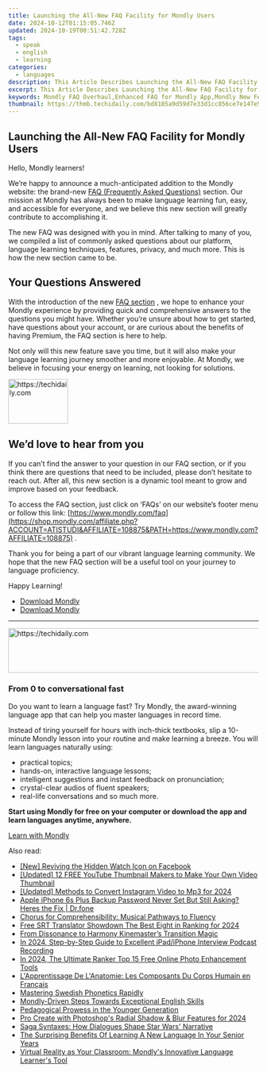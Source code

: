 ```yaml
---
title: Launching the All-New FAQ Facility for Mondly Users
date: 2024-10-12T01:15:05.746Z
updated: 2024-10-19T00:51:42.728Z
tags:
  - speak
  - english
  - learning
categories:
  - languages
description: This Article Describes Launching the All-New FAQ Facility for Mondly Users
excerpt: This Article Describes Launching the All-New FAQ Facility for Mondly Users
keywords: Mondly FAQ Overhaul,Enhanced FAQ for Mondly App,Mondly New Features Update,FAQ Facility Mondly 2023,Mondly User Support Guide,Interactive FAQ Mondly Platform,Mondly Knowledge Base Expansion
thumbnail: https://thmb.techidaily.com/bd8185a9d59d7e33d1cc856ce7e147e5a0c37bc7679792239ca349164c0b304f.jpg
---
```


## Launching the All-New FAQ Facility for Mondly Users

Hello, Mondly learners!

 We’re happy to announce a much-anticipated addition to the Mondly website: the brand-new [FAQ (Frequently Asked Questions)](https://shop.mondly.com/affiliate.php?ACCOUNT=ATISTUDI&AFFILIATE=108875&PATH=https://www.mondly.com?AFFILIATE=108875) section. Our mission at Mondly has always been to make language learning fun, easy, and accessible for everyone, and we believe this new section will greatly contribute to accomplishing it.

 The new FAQ was designed with you in mind. After talking to many of you, we compiled a list of commonly asked questions about our platform, language learning techniques, features, privacy, and much more. This is how the new section came to be.

## Your Questions Answered

 With the introduction of the new [FAQ section](https://shop.mondly.com/affiliate.php?ACCOUNT=ATISTUDI&AFFILIATE=108875&PATH=https://www.mondly.com?AFFILIATE=108875) , we hope to enhance your Mondly experience by providing quick and comprehensive answers to the questions you might have. Whether you’re unsure about how to get started, have questions about your account, or are curious about the benefits of having Premium, the FAQ section is here to help.

 Not only will this new feature save you time, but it will also make your language learning journey smoother and more enjoyable. At Mondly, we believe in focusing your energy on learning, not looking for solutions.

<!-- affiliate ads begin -->
<a href="https://bluettide.pxf.io/c/5597632/2141684/17092" target="_top" id="2141684">
  <img src="//a.impactradius-go.com/display-ad/17092-2141684" border="0" alt="https://techidaily.com" width="120" height="90"/>
</a>
<img height="0" width="0" src="https://bluettide.pxf.io/i/5597632/2141684/17092" style="position:absolute;visibility:hidden;" border="0" />
<!-- affiliate ads end -->

## We’d love to hear from you

 If you can’t find the answer to your question in our FAQ section, or if you think there are questions that need to be included, please don’t hesitate to reach out. After all, this new section is a dynamic tool meant to grow and improve based on your feedback.

 To access the FAQ section, just click on ‘FAQs’ on our website’s footer menu or follow this link: [https://www.mondly.com/faq](https://shop.mondly.com/affiliate.php?ACCOUNT=ATISTUDI&AFFILIATE=108875&PATH=https://www.mondly.com?AFFILIATE=108875) .

 Thank you for being a part of our vibrant language learning community. We hope that the new FAQ section will be a useful tool on your journey to language proficiency.

Happy Learning!

* [Download Mondly](https://www.facebook.com/sharer/sharer.php?u=https%3A%2F%2Fwww.mondly.com%2Fblog%2Fmondly-faq%2F&t=Introducing+Mondly%E2%80%99s+New+FAQ+Section "Share on Facebook")
* [Download Mondly](https://shop.mondly.com/affiliate.php?ACCOUNT=ATISTUDI&AFFILIATE=108875&PATH=https://www.mondly.com?AFFILIATE=108875)

---

<!-- affiliate ads begin -->
<a href="https://ephamedtechinc.pxf.io/c/5597632/2137224/26400" target="_top" id="2137224">
  <img src="//a.impactradius-go.com/display-ad/26400-2137224" border="0" alt="https://techidaily.com" width="728" height="90"/>
</a>
<img height="0" width="0" src="https://ephamedtechinc.pxf.io/i/5597632/2137224/26400" style="position:absolute;visibility:hidden;" border="0" />
<!-- affiliate ads end -->

### From 0 to conversational fast

 Do you want to learn a language fast? Try Mondly, the award-winning language app that can help you master languages in record time.

 Instead of tiring yourself for hours with inch-thick textbooks, slip a 10-minute Mondly lesson into your routine and make learning a breeze. You will learn languages naturally using:

* practical topics;
* hands-on, interactive language lessons;
* intelligent suggestions and instant feedback on pronunciation;
* crystal-clear audios of fluent speakers;
* real-life conversations and so much more.

 **Start using Mondly for free on your computer or download the app and learn languages anytime, anywhere.**

[Learn with Mondly](https://adjt.mondly.com/5ixfg4k?campaign=blog-post-id-8297&fallback=https%3A%2F%2Fapp.mondly.com%3Futm%5Fmedium%3Dblog%5Fblog-post-id-8297%26utm%5Fsource%3Dblog-post-id-8297&redirect%5Fmacos=https%3A%2F%2Fapp.mondly.com%3Futm%5Fmedium%3Dblog%5Fblog-post-id-8297%26utm%5Fsource%3Dblog-post-id-8297&redirect%5Fandroid=https%3A%2F%2Fplay.google.com%2Fstore%2Fapps%2Fdetails%3Fid%3Dcom.atistudios.mondly.languages%3Futm%5Fmedium%3Dblog%5Fblog-post-id-8297%26utm%5Fsource%3Dblog-post-id-8297&redirect%5Fios=https%3A%2F%2Fapps.apple.com%2Fapp%2Fapple-store%2Fid987873536%3Fpt%3D78954800%26ct%3Dblog-post-id-8297%26mt%3D8 "Learn with Mondly")

<ins class="adsbygoogle"
     style="display:block"
     data-ad-format="autorelaxed"
     data-ad-client="ca-pub-7571918770474297"
     data-ad-slot="1223367746"></ins>

<ins class="adsbygoogle"
     style="display:block"
     data-ad-client="ca-pub-7571918770474297"
     data-ad-slot="8358498916"
     data-ad-format="auto"
     data-full-width-responsive="true"></ins>

<span class="atpl-alsoreadstyle">Also read:</span>
<div><ul>
<li><a href="https://facebook-video-content.techidaily.com/new-reviving-the-hidden-watch-icon-on-facebook/"><u>[New] Reviving the Hidden Watch Icon on Facebook</u></a></li>
<li><a href="https://youtube-blog.techidaily.com/ed-12-free-youtube-thumbnail-makers-to-make-your-own-video-thumbnail/"><u>[Updated] 12 FREE YouTube Thumbnail Makers to Make Your Own Video Thumbnail</u></a></li>
<li><a href="https://instagram-videos.techidaily.com/updated-methods-to-convert-instagram-video-to-mp3-for-2024/"><u>[Updated] Methods to Convert Instagram Video to Mp3 for 2024</u></a></li>
<li><a href="https://iphone-unlock.techidaily.com/apple-iphone-6s-plus-backup-password-never-set-but-still-asking-heres-the-fix-drfone-by-drfone-ios/"><u>Apple iPhone 6s Plus Backup Password Never Set But Still Asking? Heres the Fix | Dr.fone</u></a></li>
<li><a href="https://mondly-stories.techidaily.com/chorus-for-comprehensibility-musical-pathways-to-fluency/"><u>Chorus for Comprehensibility: Musical Pathways to Fluency</u></a></li>
<li><a href="https://some-knowledge.techidaily.com/free-srt-translator-showdown-the-best-eight-in-ranking-for-2024/"><u>Free SRT Translator Showdown The Best Eight in Ranking for 2024</u></a></li>
<li><a href="https://extra-hints.techidaily.com/from-dissonance-to-harmony-kinemasters-transition-magic/"><u>From Dissonance to Harmony Kinemaster’s Transition Magic</u></a></li>
<li><a href="https://extra-guidance.techidaily.com/in-2024-step-by-step-guide-to-excellent-ipadiphone-interview-podcast-recording/"><u>In 2024, Step-by-Step Guide to Excellent iPad/iPhone Interview Podcast Recording</u></a></li>
<li><a href="https://fox-access.techidaily.com/in-2024-the-ultimate-ranker-top-15-free-online-photo-enhancement-tools/"><u>In 2024, The Ultimate Ranker Top 15 Free Online Photo Enhancement Tools</u></a></li>
<li><a href="https://mondly-stories.techidaily.com/lapprentissage-de-lanatomie-les-composants-du-corps-humain-en-francais/"><u>L'Apprentissage De L'Anatomie: Les Composants Du Corps Humain en Français</u></a></li>
<li><a href="https://mondly-stories.techidaily.com/mastering-swedish-phonetics-rapidly/"><u>Mastering Swedish Phonetics Rapidly</u></a></li>
<li><a href="https://mondly-stories.techidaily.com/mondly-driven-steps-towards-exceptional-english-skills/"><u>Mondly-Driven Steps Towards Exceptional English Skills</u></a></li>
<li><a href="https://mondly-stories.techidaily.com/pedagogical-prowess-in-the-younger-generation/"><u>Pedagogical Prowess in the Younger Generation</u></a></li>
<li><a href="https://article-tips.techidaily.com/pro-create-with-photoshops-radial-shadow-and-blur-features-for-2024/"><u>Pro Create with Photoshop's Radial Shadow & Blur Features for 2024</u></a></li>
<li><a href="https://mondly-stories.techidaily.com/saga-syntaxes-how-dialogues-shape-star-wars-narrative/"><u>Saga Syntaxes: How Dialogues Shape Star Wars' Narrative</u></a></li>
<li><a href="https://mondly-stories.techidaily.com/the-surprising-benefits-of-learning-a-new-language-in-your-senior-years/"><u>The Surprising Benefits Of Learning A New Language In Your Senior Years</u></a></li>
<li><a href="https://mondly-stories.techidaily.com/virtual-reality-as-your-classroom-mondlys-innovative-language-learners-tool/"><u>Virtual Reality as Your Classroom: Mondly's Innovative Language Learner's Tool</u></a></li>
</ul></div>

